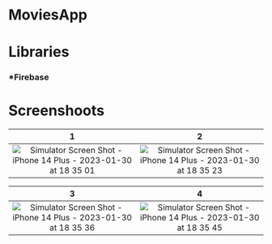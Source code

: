# MoviesApp

# Libraries
### *Firebase <br>
##
# Screenshoots


1          |  2 
:-------------------------:|:-------------------------:
 ![Simulator Screen Shot - iPhone 14 Plus - 2023-01-30 at 18 35 01](https://user-images.githubusercontent.com/87249316/215538073-00ee3b8d-d642-4f7e-bc15-eb5b6094e8da.png)|  ![Simulator Screen Shot - iPhone 14 Plus - 2023-01-30 at 18 35 23](https://user-images.githubusercontent.com/87249316/215538064-dd9dfe34-95f1-4b69-b040-43445fc0463b.png)

3          |  4 
:-------------------------:|:-------------------------:
 ![Simulator Screen Shot - iPhone 14 Plus - 2023-01-30 at 18 35 36](https://user-images.githubusercontent.com/87249316/215539677-ebd236d5-ee48-4977-8679-295750d56927.png) |  ![Simulator Screen Shot - iPhone 14 Plus - 2023-01-30 at 18 35 45](https://user-images.githubusercontent.com/87249316/215539669-f5618432-60b8-4a23-9872-3a6f0a428f9b.png)
